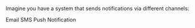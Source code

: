 Imagine you have a system that sends notifications via different channels:

Email
SMS
Push Notification